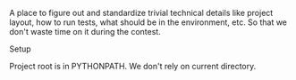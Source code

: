 A place to figure out and standardize trivial technical details like project
layout, how to run tests, what should be in the environment, etc. So that we
don't waste time on it during the contest.


Setup

Project root is in PYTHONPATH.
We don't rely on current directory.
